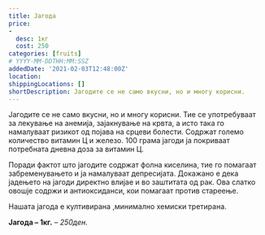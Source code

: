 ```yaml
---
title: Јагода
price: 
-
  desc: 1кг
  cost: 250
categories: [fruits]
# YYYY-MM-DDTHH:MM:SSZ
addedDate: '2021-02-03T12:48:00Z'
location:
shippingLocations: []
shortDescription: Јагодите се не само вкусни, но и многу корисни.
---
```


Јагодите се не само вкусни, но и многу корисни. Тие се употребуваат за лекување на анемија, зајакнување на крвта, а исто така го намалуваат ризикот од појава на срцеви болести. Содржат големо количество витамин Ц и железо. 100 грама јагоди ја покриваат потребната дневна доза за витамин Ц.

Поради фактот што јагодите содржат фолна киселина, тие го помагаат забременувањето и ја намалуваат депресијата. Докажано е дека јадењето на јагоди директно влијае и во заштитата од рак. Ова слатко овошје содржи и антиоксиданси, кои помагаат против стареење.

Нашата јагода е култивирана ,минимално хемиски третирана.

**Јагода – 1кг.** – *250ден.*